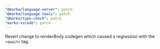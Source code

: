 ```yaml
---
"@marko/language-server": patch
"@marko/language-tools": patch
"@marko/type-check": patch
"marko-vscode": patch
---
```


Revert change to renderBody codegen which caused a regression with the `<await>` tag.
